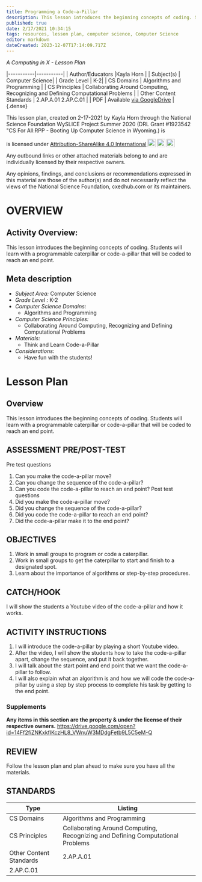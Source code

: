 ```yaml
---
title: Programming a Code-a-Pillar
description: This lesson introduces the beginning concepts of coding. Students will learn with a programmable caterpillar or code-a-pillar that will be coded to reach an end point.
published: true
date: 2/17/2021 10:34:15
tags: resources, lesson plan, computer science, Computer Science 
editor: markdown
dateCreated: 2023-12-07T17:14:09.717Z
---
```

*A Computing in X - Lesson Plan*

|-----------|-----------|
| Author/Educators |Kayla Horn |
| Subject(s) | Computer Science|
| Grade Level | K-2|
| CS Domains | Algorithms and Programming |
| CS Principles | Collaborating Around Computing, Recognizing and Defining Computational Problems |
| Other Content Standards | 2.AP.A.01
2.AP.C.01 | 
| PDF | Available [via GoogleDrive](https://drive.google.com/open?id=1rGNgQhc86Igrxn4cdhLFp74DGT1DkSQD) |
{.dense}






This lesson plan, created on 2-17-2021 by Kayla Horn through the National Science Foundation WySLICE Project Summer 2020 (DRL Grant #1923542 "CS For All:RPP - Booting Up Computer Science in Wyoming.) is  <p xmlns:cc="http://creativecommons.org/ns#" >  is licensed under <a href="http://creativecommons.org/licenses/by-sa/4.0/?ref=chooser-v1" target="_blank" rel="license noopener noreferrer" style="display:inline-block;">Attribution-ShareAlike 4.0 International<img style="height:22px!important;margin-left:3px;vertical-align:text-bottom;" src="https://mirrors.creativecommons.org/presskit/icons/cc.svg?ref=chooser-v1"><img style="height:22px!important;margin-left:3px;vertical-align:text-bottom;" src="https://mirrors.creativecommons.org/presskit/icons/by.svg?ref=chooser-v1"><img style="height:22px!important;margin-left:3px;vertical-align:text-bottom;" src="https://mirrors.creativecommons.org/presskit/icons/sa.svg?ref=chooser-v1"></a></p>


Any outbound links or other attached materials belong to and are individually licensed by their respective owners. 


Any opinions, findings, and conclusions or recommendations expressed in this material are those of the author(s) and do not necessarily reflect the views of the National Science Foundation, cxedhub.com or its maintainers.


# OVERVIEW
## Activity Overview:  
This lesson introduces the beginning concepts of coding. Students will learn with a programmable caterpillar or code-a-pillar that will be coded to reach an end point.
## Meta description
+ *Subject Area:* Computer Science 
+ *Grade Level :* K-2 
+ *Computer Science Domains:*
   + Algorithms and Programming
+ *Computer Science Principles:*
   + Collaborating Around Computing, Recognizing and Defining Computational Problems
+ *Materials:* 
   + Think and Learn Code-a-Pillar
+ *Considerations:*
   + Have fun with the students!


# Lesson Plan
## Overview
This lesson introduces the beginning concepts of coding. Students will learn with a programmable caterpillar or code-a-pillar that will be coded to reach an end point.
## ASSESSMENT PRE/POST-TEST
Pre test questions
1. Can you make the code-a-pillar move?
2. Can you change the sequence of the code-a-pillar?
3. Can you code the code-a-pillar to reach an end point?
Post test questions
1. Did you make the code-a-pillar move?
2. Did you change the sequence of the code-a-pillar?
3. Did you code the code-a-pillar to reach an end point?
4. Did the code-a-pillar make it to the end point?
## OBJECTIVES
1. Work in small groups to program or code a caterpillar.
2. Work in small groups to get the caterpillar to start and finish to a designated spot.
3. Learn about the importance of algorithms or step-by-step procedures.


## CATCH/HOOK
I will show the students a Youtube video of the code-a-pillar and how it works.


## ACTIVITY INSTRUCTIONS
1. I will introduce the code-a-pillar by playing a short Youtube video. 
2. After the video, I will show the students how to take the code-a-pillar apart, change the sequence, and put it back together.
3. I will talk about the start point and end point that we want the code-a-pillar to follow.
4. I will also explain what an algorithm is and how we will code the code-a-pillar by using a step by step process to complete his task by getting to the end point.


### Supplements
**Any items in this section are the property & under the license of their respective owners.**
https://drive.google.com/open?id=14Ff2fiZNKxkflKczHL8_VWnuW3MDdgFetb9L5C5eM-Q




## REVIEW
Follow the lesson plan and plan ahead to make sure you have all the materials.
## STANDARDS        
| Type | Listing | 
|-----------|-----------|
| CS Domains  | Algorithms and Programming|
| CS Principles   | Collaborating Around Computing, Recognizing and Defining Computational Problems|
| Other Content Standards | 2.AP.A.01
2.AP.C.01  |